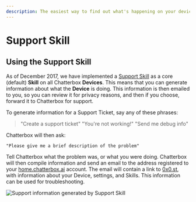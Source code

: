 ```yaml
---
description: The easiest way to find out what's happening on your device.
---
```


# Support Skill

## Using the Support Skill

As of December 2017, we have implemented a [Support Skill](https://github.com/ChatterboxAI/skill-support) as a core \(default\) **Skill** on all Chatterbox **Devices**. This means that you can generate information about what the **Device** is doing. This information is then emailed to you, so you can review it for privacy reasons, and then if you choose, forward it to Chatterbox for support.

To generate information for a Support Ticket, say any of these phrases:

> "Create a support ticket" "You're not working!" "Send me debug info"

Chatterbox will then ask:

`"Please give me a brief description of the problem"`

Tell Chatterbox what the problem was, or what you were doing. Chatterbox will then compile information and send an email to the address registered to your [home.chatterbox.ai](https://home.chatterbox.ai) account. The email will contain a link to [0x0.st](https://0x0.st), with information about your Device, settings, and Skills. This information can be used for troubleshooting.

![Support information generated by Support Skill](https://chatterbox.ai/wp-content/uploads/2018/01/support-skill-email.png)

